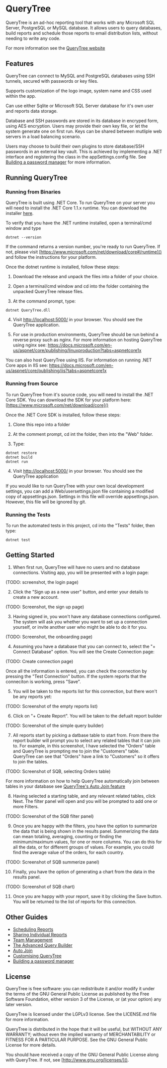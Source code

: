 # QueryTree

QueryTree is an ad-hoc reporting tool that works with any Microsoft 
SQL Server, PostgreSQL or MySQL database. It allows users to query 
databases, build reports and schedule those reports to email distribution
lists, without needing to write any code.

For more information see the [QueryTree website](http://querytreeapp.com)

## Features

QueryTree can connect to MySQL and PostgreSQL databases using SSH tunnels, 
secured with passwords or key files.

Supports customization of the logo image, system name and CSS used
within the app.

Can use either Sqlite or Microsoft SQL Server database for it's own user
and reports data storage. 

Database and SSH passwords are stored in its database in encryped form, 
using AES encryption. Users may provide their own key file, or let the
system generate one on first run. Keys can be shared between mutliple
web servers in a load balancing scenario.

Users may choose to build their own plugins to store database/SSH 
passwords in an external key vault. This is achieved by implementing 
a .NET interface and registering the class in the appSettings.config 
file. See [Building a password manager](#)
for more information.

## Running QueryTree

### Running from Binaries

QueryTree is built using .NET Core. To run QueryTree on your server
you will need to install the .NET Core 1.1.x runtime. You can download
the installer [here](https://www.microsoft.com/net/download/core#/runtime).

To verify that you have the .NET runtime installed, open a terminal/cmd
window and type

```
dotnet --version
```

If the command returns a version number, you're ready to run QueryTree.
If not, please visit [https://www.microsoft.com/net/download/core#/runtime]()
and follow the instructions for your platform.

Once the dotnet runtime is installed, follow these steps:

1. Download the release and unpack the files into a folder of your choice.

2. Open a terminal/cmd window and cd into the folder containing the unpacked QueryTree release files.

3. At the command prompt, type:

```
dotnet QueryTree.dll
```

4. Visit [http://localhost:5000/]() in your browser. You should see the QueryTree application.

5. For use in production environments, QueryTree should be run behind a reverse proxy such as nginx. For more information on hosting QueryTree using nginx see: https://docs.microsoft.com/en-us/aspnet/core/publishing/linuxproduction?tabs=aspnetcore1x

You can also host QueryTree using IIS. For information on running .NET Core apps
in IIS see: https://docs.microsoft.com/en-us/aspnet/core/publishing/iis?tabs=aspnetcore1x

### Running from Source

To run QueryTree from it's source code, you will need to install the .NET Core SDK. You can download
the SDK for your platform here: [https://www.microsoft.com/net/download/core]()

Once the .NET Core SDK is installed, follow these steps:

1. Clone this repo into a folder

2. At the comment prompt, cd int the folder, then into the "Web" folder.

3. Type:
 
```
dotnet restore
dotnet build
dotnet run
```
 
4. Visit [http://localhost:5000/]() in your browser. You should see the QueryTree application

If you would like to run QueryTree with your own local development settings, you can add a Web/usersettings.json file containing a modified copy of appsettings.json. Settings in this file will override appsettings.json. However, this file will be ignored by git.

### Running the Tests

To run the automated tests in this project, cd into the "Tests" folder, then type:

```
dotnet test
```

## Getting Started

1. When first run, QueryTree will have no users and no database connections. Visiting
app, you will be presented with a login page:

(TODO: screenshot, the login page)

2. Click the "Sign up as a new user" button, and enter your details to create a new account.

(TODO: Screenshot, the sign up page)

3. Having signed in, you won't have any database connections configured. The system
will ask you whether you want to set up a connection yourself, or invite another user
who might be able to do it for you.

(TODO: Screenshot, the onboarding page)

4. Assuming you have a database that you can connect to, select the "+ Connect Database" 
option. You will see the Create Connection page:

(TODO: Create connection page)

Once all the information is entered, you can check the connection by pressing the
"Test Connection" button. If the system reports that the conneciton is working,
press "Save".

5. You will be taken to the reports list for this connection, but there won't be
any reports yet:

(TODO: Screenshot of the empty reports list)

6. Click on "+ Create Report". You will be taken to the defualt report builder

(TODO: Screenshot of the simple query builder)

7. All reports start by picking a datbase table to start from. From there
the report builder will prompt you to select any related tables that it can
join to. For example, in this screenshot, I have selected the "Orders" table
and QueryTree is prompting me to join the "Customers" table. QueryTree can see
that "Orders" have a link to "Customers" so it offers to join the tables.

(TODO: Screenshot of SQB, selecting Orders table)

For more information on how to help QueryTree automatically join between tables
in your database see [QueryTree's Auto Join feature](#)

8. Having selected a starting table, and any relevant related tables, click Next.
The filter panel will open and you will be prompted to add one or more Filters.

(TODO: Screenshot of the SQB filter panel)

9. Once you are happy with the filters, you have the option to summarize the data
that is being shown in the results panel. Summerizing the data can mean totaling, 
averaging, counting or finding the minimum/maximum values, for one or more columns.
You can do this for all the data, or for different groups of values. For example, 
you could find the average value of the orders, for each country.

(TODO: Screenshot of SQB summerize panel)

10. Finally, you have the option of generating a chart from the data in the results
panel.

(TODO: Screenshot of SQB chart)

11. Once you are happy with your report, save it by clicking the Save button. You
will be returned to the list of reports for this connection.

## Other Guides

 * [Scheduling Reports](#)
 * [Sharing Individual Reports](#)
 * [Team Management](#)
 * [The Advanced Query Builder](#)
 * [Auto Join](#)
 * [Customising QueryTree](#)
 * [Building a password manager](#)

## License

QueryTree is free software: you can redistribute it and/or modify
it under the terms of the GNU General Public License as published by
the Free Software Foundation, either version 3 of the License, or
(at your option) any later version.

QueryTree is licensed under the LGPLv3 license. See the LICENSE.md 
file for more information.

QueryTree is distributed in the hope that it will be useful,
but WITHOUT ANY WARRANTY; without even the implied warranty of
MERCHANTABILITY or FITNESS FOR A PARTICULAR PURPOSE.  See the
GNU General Public License for more details.

You should have received a copy of the GNU General Public License
along with QueryTree.  If not, see [http://www.gnu.org/licenses/]().
